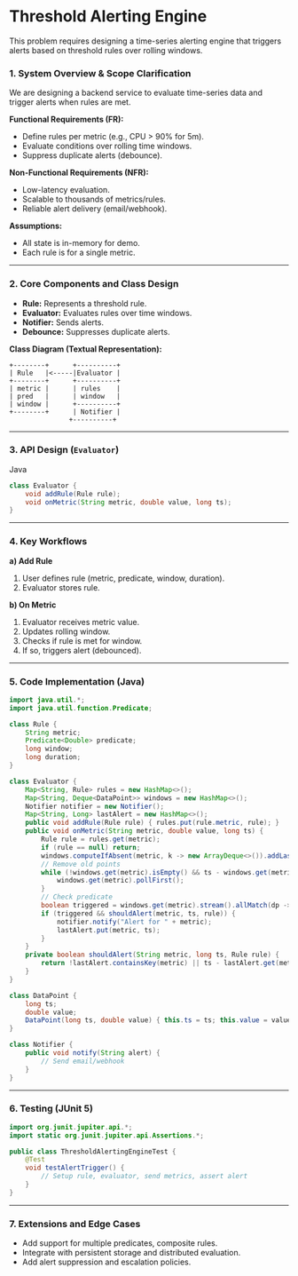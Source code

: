 # Threshold Alerting Engine

This problem requires designing a time-series alerting engine that triggers alerts based on threshold rules over rolling windows.

### **1. System Overview & Scope Clarification**

We are designing a backend service to evaluate time-series data and trigger alerts when rules are met.

**Functional Requirements (FR):**
- Define rules per metric (e.g., CPU > 90% for 5m).
- Evaluate conditions over rolling time windows.
- Suppress duplicate alerts (debounce).

**Non-Functional Requirements (NFR):**
- Low-latency evaluation.
- Scalable to thousands of metrics/rules.
- Reliable alert delivery (email/webhook).

**Assumptions:**
- All state is in-memory for demo.
- Each rule is for a single metric.

---

### **2. Core Components and Class Design**

- **Rule:** Represents a threshold rule.
- **Evaluator:** Evaluates rules over time windows.
- **Notifier:** Sends alerts.
- **Debounce:** Suppresses duplicate alerts.

**Class Diagram (Textual Representation):**

```
+--------+      +----------+
| Rule   |<-----|Evaluator |
+--------+      +----------+
| metric |      | rules    |
| pred   |      | window   |
| window |      +----------+
+--------+      | Notifier |
               +----------+
```

---

### **3. API Design (`Evaluator`)**

Java

```java
class Evaluator {
    void addRule(Rule rule);
    void onMetric(String metric, double value, long ts);
}
```

---

### **4. Key Workflows**

**a) Add Rule**
1. User defines rule (metric, predicate, window, duration).
2. Evaluator stores rule.

**b) On Metric**
1. Evaluator receives metric value.
2. Updates rolling window.
3. Checks if rule is met for window.
4. If so, triggers alert (debounced).

---

### **5. Code Implementation (Java)**

```java
import java.util.*;
import java.util.function.Predicate;

class Rule {
    String metric;
    Predicate<Double> predicate;
    long window;
    long duration;
}

class Evaluator {
    Map<String, Rule> rules = new HashMap<>();
    Map<String, Deque<DataPoint>> windows = new HashMap<>();
    Notifier notifier = new Notifier();
    Map<String, Long> lastAlert = new HashMap<>();
    public void addRule(Rule rule) { rules.put(rule.metric, rule); }
    public void onMetric(String metric, double value, long ts) {
        Rule rule = rules.get(metric);
        if (rule == null) return;
        windows.computeIfAbsent(metric, k -> new ArrayDeque<>()).addLast(new DataPoint(ts, value));
        // Remove old points
        while (!windows.get(metric).isEmpty() && ts - windows.get(metric).peekFirst().ts > rule.window) {
            windows.get(metric).pollFirst();
        }
        // Check predicate
        boolean triggered = windows.get(metric).stream().allMatch(dp -> rule.predicate.test(dp.value));
        if (triggered && shouldAlert(metric, ts, rule)) {
            notifier.notify("Alert for " + metric);
            lastAlert.put(metric, ts);
        }
    }
    private boolean shouldAlert(String metric, long ts, Rule rule) {
        return !lastAlert.containsKey(metric) || ts - lastAlert.get(metric) > rule.duration;
    }
}

class DataPoint {
    long ts;
    double value;
    DataPoint(long ts, double value) { this.ts = ts; this.value = value; }
}

class Notifier {
    public void notify(String alert) {
        // Send email/webhook
    }
}
```

---

### **6. Testing (JUnit 5)**

```java
import org.junit.jupiter.api.*;
import static org.junit.jupiter.api.Assertions.*;

public class ThresholdAlertingEngineTest {
    @Test
    void testAlertTrigger() {
        // Setup rule, evaluator, send metrics, assert alert
    }
}
```

---

### **7. Extensions and Edge Cases**
- Add support for multiple predicates, composite rules.
- Integrate with persistent storage and distributed evaluation.
- Add alert suppression and escalation policies.
